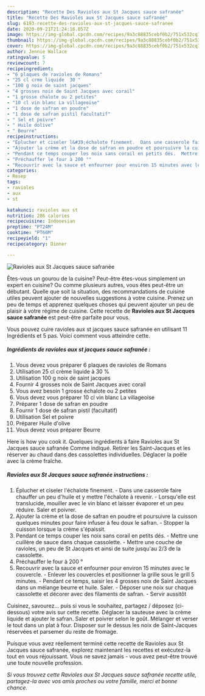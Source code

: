```yaml
---
description: "Recette Des Ravioles aux St Jacques sauce safranée"
title: "Recette Des Ravioles aux St Jacques sauce safranée"
slug: 6193-recette-des-ravioles-aux-st-jacques-sauce-safranee
date: 2020-09-21T21:24:18.057Z
image: https://img-global.cpcdn.com/recipes/9a3c88835cebf0b2/751x532cq70/ravioles-aux-st-jacques-sauce-safranee-photo-principale-de-la-recette.jpg
thumbnail: https://img-global.cpcdn.com/recipes/9a3c88835cebf0b2/751x532cq70/ravioles-aux-st-jacques-sauce-safranee-photo-principale-de-la-recette.jpg
cover: https://img-global.cpcdn.com/recipes/9a3c88835cebf0b2/751x532cq70/ravioles-aux-st-jacques-sauce-safranee-photo-principale-de-la-recette.jpg
author: Jennie Wallace
ratingvalue: 5
reviewcount: 7
recipeingredient:
- "6 plaques de ravioles de Romans"
- "25 cl crme liquide  30 "
- "100 g noix de saint jacques"
- "4 grosses noix de Saint Jacques avec corail"
- "1 grosse chalote ou 2 petites"
- "10 cl vin blanc La villageoise"
- "1 dose de safran en poudre"
- "1 dose de safran pistil facultatif"
- " Sel et poivre"
- " Huile dolive"
- " Beurre"
recipeinstructions:
- "Éplucher et ciseler l&#39;échalote finement.  Dans une casserole faire chauffer un peu d&#39;huile et y mettre l&#39;échalote à revenir.  Lorsqu&#39;elle est translucide, mouiller avec le vin blanc et laisser évaporer et un peu réduire. Saler et poivrer."
- "Ajouter la crème et la dose de safran en poudre et poursuivre la cuisson quelques minutes pour faire infuser à feu doux le safran.  Stopper la cuisson lorsque la crème s&#39;épaissit."
- "Pendant ce temps couper les noix sans corail en petits dés.  Mettre une cuillère de sauce dans chaque cassolette. Mettre une couche de ravioles, un peu de St Jacques et ainsi de suite jusqu&#39;au 2/3 de la cassolette."
- "Préchauffer le four à 200 °"
- "Recouvrir avec la sauce et enfourner pour environ 15 minutes avec le couvercle.  Enlever les couvercles et positionner la grille sous le grill 5 minutes.  Pendant ce temps, saisir les 4 grosses noix de Saint Jacques dans un mélange beurre et huile. Saler. Déposer une noix sur chaque cassolette et décorer avec des filaments de safran. Servir aussitôt"
categories:
- Resep
tags:
- ravioles
- aux
- st

katakunci: ravioles aux st 
nutrition: 286 calories
recipecuisine: Indonesian
preptime: "PT24M"
cooktime: "PT60M"
recipeyield: "1"
recipecategory: Dinner

---
```



![Ravioles aux St Jacques sauce safranée](https://img-global.cpcdn.com/recipes/9a3c88835cebf0b2/751x532cq70/ravioles-aux-st-jacques-sauce-safranee-photo-principale-de-la-recette.jpg)

Êtes-vous un gourou de la cuisine? Peut-être êtes-vous simplement un expert en cuisine? Ou comme plusieurs autres, vous êtes peut-être un débutant. Quelle que soit la situation, des recommandations de cuisine utiles peuvent ajouter de nouvelles suggestions à votre cuisine. Prenez un peu de temps et apprenez quelques choses qui peuvent ajouter un peu de plaisir à votre régime de cuisine. Cette recette de <strong> Ravioles aux St Jacques sauce safranée </strong> est peut-être parfaite pour vous.

<!--inarticleads1-->

Vous pouvez cuire ravioles aux st jacques sauce safranée en utilisant 11 Ingrédients et 5 pas. Voici comment vous atteindre cette.

##### Ingrédients de ravioles aux st jacques sauce safranée :

1. Vous devez vous préparer 6 plaques de ravioles de Romans
1. Utilisation 25 cl crème liquide à 30 %
1. Utilisation 100 g noix de saint jacques
1. Fournir 4 grosses noix de Saint Jacques avec corail
1. Vous avez besoin 1 grosse échalote ou 2 petites
1. Vous devez vous préparer 10 cl vin blanc La villageoise
1. Préparer 1 dose de safran en poudre
1. Fournir 1 dose de safran pistil (facultatif)
1. Utilisation  Sel et poivre
1. Préparer  Huile d&#39;olive
1. Vous devez vous préparer  Beurre


Here is how you cook it. Quelques ingrédients à faire Ravioles aux St Jacques sauce safranée Comme indiqué. Retirer les Saint-Jacques et les réserver au chaud dans des cassolettes individuelles. Déglacer la poêle avec la crème fraîche. 

<!--inarticleads2-->

##### Ravioles aux St Jacques sauce safranée instructions :

1. Éplucher et ciseler l&#39;échalote finement.  - Dans une casserole faire chauffer un peu d&#39;huile et y mettre l&#39;échalote à revenir.  - Lorsqu&#39;elle est translucide, mouiller avec le vin blanc et laisser évaporer et un peu réduire. Saler et poivrer.
1. Ajouter la crème et la dose de safran en poudre et poursuivre la cuisson quelques minutes pour faire infuser à feu doux le safran.  - Stopper la cuisson lorsque la crème s&#39;épaissit.
1. Pendant ce temps couper les noix sans corail en petits dés.  - Mettre une cuillère de sauce dans chaque cassolette. - Mettre une couche de ravioles, un peu de St Jacques et ainsi de suite jusqu&#39;au 2/3 de la cassolette.
1. Préchauffer le four à 200 °
1. Recouvrir avec la sauce et enfourner pour environ 15 minutes avec le couvercle.  - Enlever les couvercles et positionner la grille sous le grill 5 minutes.  - Pendant ce temps, saisir les 4 grosses noix de Saint Jacques dans un mélange beurre et huile. Saler. - Déposer une noix sur chaque cassolette et décorer avec des filaments de safran. - Servir aussitôt


Cuisinez, savourez… puis si vous le souhaitez, partagez / déposez (ci-dessous) votre avis sur cette recette. Déglacer la sauteuse avec la crème liquide et ajouter le safran. Saler et poivrer selon le goût. Mélanger et verser le tout dans un plat à four. Disposer sur le dessus les noix de Saint-Jacques réservées et parsemer du reste de fromage. 

<!--inarticleads1-->

<p>
Puisque vous avez réellement terminé cette recette de Ravioles aux St Jacques sauce safranée, explorez maintenant les recettes et exécutez-la tout en vous réjouissant. Vous ne savez jamais - vous avez peut-être trouvé une toute nouvelle profession.
</p>

<p>
<i>Si vous trouvez cette Ravioles aux St Jacques sauce safranée recette utile, partagez-la avec vos amis proches ou votre famille, merci et bonne chance.</i>
</p>
